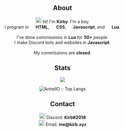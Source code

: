 <h2 align="center">About</h2>
<p align="center"><img width="20px" src="https://emoji.gg/assets/emoji/2112_wave_animated.gif"> Hi! I'm <b>Kirby</b>. I'm a boy.<br>I program in <img src="https://d2eip9sf3oo6c2.cloudfront.net/tags/images/000/000/184/full/html5.png" width="15px"> <b>HTML</b>, <img src="https://storagemisellf.blob.core.windows.net/images/logo/skills/css-logo.png" width="15px"> <b>CSS</b>, <img src="https://cdn.icon-icons.com/icons2/2108/PNG/512/javascript_icon_130900.png" width="15px"> <b>Javascript</b>, and <img src="https://upload.wikimedia.org/wikipedia/commons/thumb/c/cf/Lua-Logo.svg/1200px-Lua-Logo.svg.png" width="15px"> <b>Lua</b>.<br><br>I've done commissions in <b>Lua</b> for  <b>50+</b> people.<br>
I make Discord bots and websites in <b>Javascript</b>.<br><br>My commissions are <b>closed</b>.
<h2 align="center">Stats</h2>
<p align="center"><img src="https://github-readme-stats.vercel.app/api?username=pupppy44&theme=tokyonight"><br><p align="center"><img src="https://github-readme-stats.vercel.app/api/top-langs/?username=pupppy44&langs_count=100&theme=tokyonight&layout=compact" alt="AnhellO :: Top Langs" /></p></p>
<h2 align="center">Contact</h2>
<p align="center"><img src="https://cdn4.iconfinder.com/data/icons/logos-and-brands/512/91_Discord_logo_logos-512.png" width="20px"> Discord: <b>Kirb#2018</label></b><br><img src="https://techcommunity.microsoft.com/t5/image/serverpage/image-id/172206i70472167E79B9D0F?v=1.0" width="20px"> Email: <b>me@kirb.xyz</b></p>
